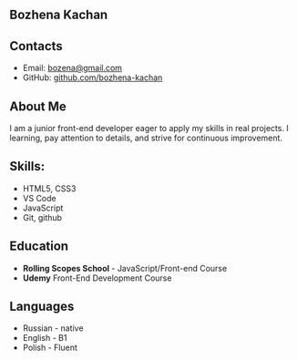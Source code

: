 ## Bozhena Kachan

## Contacts
- Email: bozena@gmail.com
- GitHub: [github.com/bozhena-kachan](https://github.com/bozhena-kachan)

## About Me
I am a junior front-end developer eager to apply my skills in real projects. I learning, pay attention to details, and strive for continuous improvement.

## Skills:
- HTML5, CSS3
- VS Code
- JavaScript
- Git, github

## Education
- **Rolling Scopes School** - JavaScript/Front-end Course
- **Udemy** Front-End Development Course

## Languages
- Russian - native
- English - B1
- Polish - Fluent
